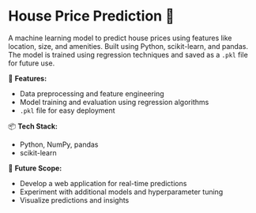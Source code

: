 # House Price Prediction 🏡

A machine learning model to predict house prices using features like location, size, and amenities. Built using Python, scikit-learn, and pandas. The model is trained using regression techniques and saved as a `.pkl` file for future use.

🔎 **Features:**
- Data preprocessing and feature engineering
- Model training and evaluation using regression algorithms
- `.pkl` file for easy deployment

📦 **Tech Stack:**
- Python, NumPy, pandas
- scikit-learn

🚀 **Future Scope:**
- Develop a web application for real-time predictions
- Experiment with additional models and hyperparameter tuning
- Visualize predictions and insights
